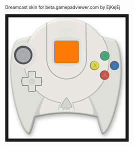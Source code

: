 <p align="left">
Dreamcast skin for beta.gamepadviewer.com by EjKejEj
</p>
<p align="left">
<img src="https://github.com/EjKejEj/Gamepad-Viewer-skins/blob/main/Dreamcast/dreamcast.png" width="375" height="388" border="10"/>
</p>

